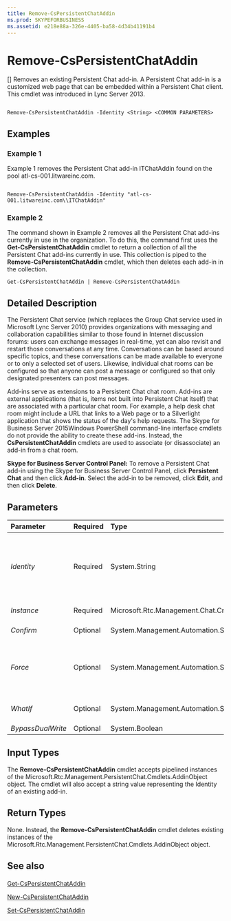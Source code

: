```yaml
---
title: Remove-CsPersistentChatAddin
ms.prod: SKYPEFORBUSINESS
ms.assetid: e218e88a-326e-4405-ba58-4d34b41191b4
---
```



# Remove-CsPersistentChatAddin
[]
Removes an existing Persistent Chat add-in. A Persistent Chat add-in is a customized web page that can be embedded within a Persistent Chat client. This cmdlet was introduced in Lync Server 2013.
  
    
    


```

Remove-CsPersistentChatAddin -Identity <String> <COMMON PARAMETERS>

```


## Examples
<a name="Examples"> </a>


### Example 1

Example 1 removes the Persistent Chat add-in ITChatAddin found on the pool atl-cs-001.litwareinc.com.
  
    
    

```

Remove-CsPersistentChatAddin -Identity "atl-cs-001.litwareinc.com\\ITChatAddin"
```


### Example 2

The command shown in Example 2 removes all the Persistent Chat add-ins currently in use in the organization. To do this, the command first uses the **Get-CsPersistentChatAddin** cmdlet to return a collection of all the Persistent Chat add-ins currently in use. This collection is piped to the **Remove-CsPersistentChatAddin** cmdlet, which then deletes each add-in in the collection.
  
    
    

```
Get-CsPersistentChatAddin | Remove-CsPersistentChatAddin
```


## Detailed Description
<a name="DetailedDescription"> </a>

The Persistent Chat service (which replaces the Group Chat service used in Microsoft Lync Server 2010) provides organizations with messaging and collaboration capabilities similar to those found in Internet discussion forums: users can exchange messages in real-time, yet can also revisit and restart those conversations at any time. Conversations can be based around specific topics, and these conversations can be made available to everyone or to only a selected set of users. Likewise, individual chat rooms can be configured so that anyone can post a message or configured so that only designated presenters can post messages.
  
    
    
Add-ins serve as extensions to a Persistent Chat chat room. Add-ins are external applications (that is, items not built into Persistent Chat itself) that are associated with a particular chat room. For example, a help desk chat room might include a URL that links to a Web page or to a Silverlight application that shows the status of the day's help requests. The Skype for Business Server 2015Windows PowerShell command-line interface cmdlets do not provide the ability to create these add-ins. Instead, the **CsPersistentChatAddin** cmdlets are used to associate (or disassociate) an add-in from a chat room.
  
    
    
 **Skype for Business Server Control Panel:** To remove a Persistent Chat add-in using the Skype for Business Server Control Panel, click **Persistent Chat** and then click **Add-in**. Select the add-in to be removed, click **Edit**, and then click **Delete**.
  
    
    

## Parameters
<a name="DetailedDescription"> </a>



|**Parameter**|**Required**|**Type**|**Description**|
|:-----|:-----|:-----|:-----|
| _Identity_ <br/> |Required  <br/> |System.String  <br/> |Unique identifier for the Persistent Chat add-in to be removed. The Identity is composed of the fully qualified domain name of the Persistent Chat pool where the add-in is located, a "\\" character, and the add-in name. For example:  <br/>  `-Identity "atl-gc-001.litwareincom\\ITPersistentChatAddin"` <br/> |
| _Instance_ <br/> |Required  <br/> |Microsoft.Rtc.Management.Chat.Cmdlets.Addin  <br/> |Allows you to pass a reference to an object to the cmdlet.  <br/> |
| _Confirm_ <br/> |Optional  <br/> |System.Management.Automation.SwitchParameter  <br/> |Prompts you for confirmation before executing the command.  <br/> |
| _Force_ <br/> |Optional  <br/> |System.Management.Automation.SwitchParameter  <br/> |Suppresses the display of any non-fatal error message that might occur when running the command; for example, attempting to remove an add-in that is currently associated with one or more chat rooms.  <br/> |
| _WhatIf_ <br/> |Optional  <br/> |System.Management.Automation.SwitchParameter  <br/> |Describes what would happen if you executed the command without actually executing the command.  <br/> |
| _BypassDualWrite_ <br/> |Optional  <br/> |System.Boolean  <br/> |PARAMVALUE: $true | $false  <br/> |
   

## Input Types
<a name="InputTypes"> </a>

The **Remove-CsPersistentChatAddin** cmdlet accepts pipelined instances of the Microsoft.Rtc.Management.PersistentChat.Cmdlets.AddinObject object. The cmdlet will also accept a string value representing the Identity of an existing add-in.
  
    
    

## Return Types
<a name="ReturnTypes"> </a>

None. Instead, the **Remove-CsPersistentChatAddin** cmdlet deletes existing instances of the Microsoft.Rtc.Management.PersistentChat.Cmdlets.AddinObject object.
  
    
    

## See also
<a name="ReturnTypes"> </a>


#### 


  
    
    
 [Get-CsPersistentChatAddin](get-cspersistentchataddin.md)
  
    
    
 [New-CsPersistentChatAddin](new-cspersistentchataddin.md)
  
    
    
 [Set-CsPersistentChatAddin](set-cspersistentchataddin.md)
